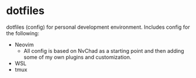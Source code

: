 # dotfiles
dotfiles (config) for personal development environment. Includes config for the following:
- Neovim
    - All config is based on NvChad as a starting point and then adding some of my own plugins and customization.
- WSL
- tmux
